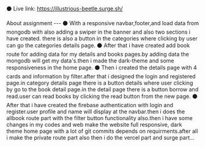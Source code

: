 ⚫ Live link: https://illustrious-beetle.surge.sh/

About assignment ---
⚫ With a responsive navbar,footer,and load data from mongodb with also adding a swiper in the banner and also two sections i have created. there is also a button in the categories where clicking by user can go the categories details page.
⚫ After that i have created add book route for adding data for my details and books pages.by adding data the mongodb will get my data's.then i made the dark-theme and some responsiveness in the home page.
⚫ Then i created the details page with 4 cards and information by filter.after that i designed the login and registered page.in category details page there is a button details where user clicking by go to the book detail page.in the detail page there is a button borrow and read.user can read books by clicking the read button from the new page.
⚫ After that i have created the firebase authentication with login and register.user profile and name will display at the navbar.then i does the allbook route part with the filter button functionality also.then i have some changes in my codes and web make the website full responsive, dark theme home page with a lot of git commits depends on requirments.after all i make the private route part also then i do the vercel part and surge part...